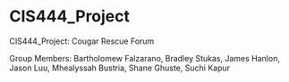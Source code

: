 # CIS444_Project
CIS444_Project: Cougar Rescue Forum

Group Members:
Bartholomew Falzarano,
Bradley Stukas,
James Hanlon,
Jason Luu,
Mhealyssah Bustria,
Shane Ghuste,
Suchi Kapur

